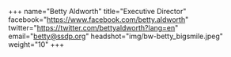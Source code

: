 +++
name="Betty Aldworth"
title="Executive Director"
facebook="https://www.facebook.com/betty.aldworth"
twitter="https://twitter.com/bettyaldworth?lang=en"
email="betty@ssdp.org"
headshot="img/bw-betty_bigsmile.jpeg"
weight="10"
+++
